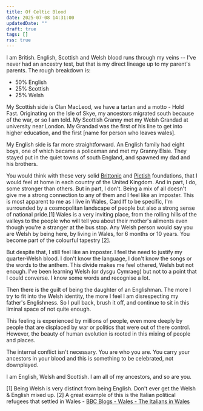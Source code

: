 ```yaml
---
title: Of Celtic Blood
date: 2025-07-08 14:31:00
updatedDate: ""
draft: true
tags: []
rss: true
---
```

I am British. English, Scottish and Welsh blood runs through my veins -- I've never had an ancestry test, but that is my direct lineage up to my parent's parents.
The rough breakdown is:
- 50% English
- 25% Scottish
- 25% Welsh

My Scottish side is Clan MacLeod, we have a tartan and a motto - Hold Fast.
Originating on the Isle of Skye, my ancestors migrated south because of the war, or so I am told. My Scottish Granny met my Welsh Grandad at university near London. My Grandad was the first of his line to get into higher education, and the first [name for person who leaves wales].

My English side is far more straightforward. An English family had eight boys, one of which became a policeman and met my Granny Elsie. They stayed put in the quiet towns of south England, and spawned my dad and his brothers.

You would think with these very solid [Brittonic](https://en.wikipedia.org/wiki/Brittonic_languages) and [Pictish](https://en.wikipedia.org/wiki/Pictish_language) foundations, that I would feel at home in each country of the United Kingdom. And in part, I do, some stronger than others. But in part, I don't. Being a mix of all doesn't give me a strong connection to any of them and I feel like an imposter.
This is most apparent to me as I live in Wales, Cardiff to be specific, I'm surrounded by a cosmopolitan landscape of people but also a strong sense of national pride.[1]
Wales is a very inviting place, from the rolling hills of the valleys to the people who will tell you about their mother's ailments even though you're a stranger at the bus stop. Any Welsh person would say you are Welsh by being here, by living in Wales, for 6 months or 10 years. You become part of the colourful tapestry [2].

But despite that, I still feel like an imposter. I feel the need to justify my quarter-Welsh blood. I don't know the language, I don't know the songs or the words to the anthem. This divide makes me feel othered, Welsh but not enough.
I've been learning Welsh (or dysgu Cymraeg) but not to a point that I could converse. I know some words and recognise a lot.

Then there is the guilt of being the daughter of an Englishman. The more I try to fit into the Welsh identity, the more I feel I am disrespecting my father's Englishness. So I pull back, brush it off, and continue to sit in this liminal space of not quite enough.

This feeling is experienced by millions of people, even more deeply by people that are displaced by war or politics that were out of there control. However, the beauty of human evolution is rooted in this mixing of people and places.

The internal conflict isn't necessary. You are who you are. You carry your ancestors in your blood and this is something to be celebrated, not downplayed.

I am English, Welsh and Scottish. I am all of my ancestors, and so are you.

[1] Being Welsh is very distinct from being English. Don't ever get the Welsh & English mixed up.
[2] A great example of this is the Italian political refugees that settled in Wales - [BBC Blogs - Wales - The Italians in Wales](https://www.bbc.co.uk/webarchive/https%3A%2F%2Fwww.bbc.co.uk%2Fblogs%2Fwales%2Fentries%2Ffdcff8e1-66dc-34e2-b279-a6e7280958cc)
